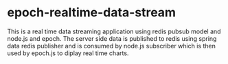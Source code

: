 # epoch-realtime-data-stream
This is a real time data streaming application using redis pubsub model and node.js and epoch.
The server side data is published to redis using spring data redis publisher and is consumed by node.js subscriber which is then used by 
epoch.js to diplay real time charts.
